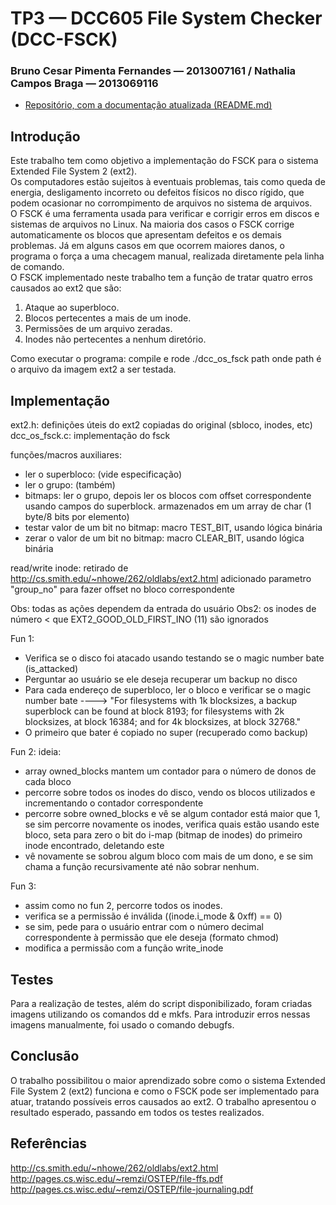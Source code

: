# TP3 &mdash; DCC605 File System Checker (DCC-FSCK)
### Bruno Cesar Pimenta Fernandes &mdash; 2013007161 / Nathalia Campos Braga &mdash; 2013069116
* [Repositório, com a documentação atualizada (README.md)](https://github.com/brunocpf/so_tp3)


## Introdução

Este trabalho tem como objetivo a implementação do FSCK para o sistema Extended File System 2 (ext2).<br/>Os computadores estão sujeitos à eventuais problemas, tais como queda de energia, desligamento incorreto ou defeitos físicos no disco rígido, que podem ocasionar no corrompimento de arquivos no sistema de arquivos.<br/>O FSCK é uma ferramenta usada para verificar e corrigir erros em discos e sistemas de arquivos no Linux. Na maioria dos casos o FSCK corrige automaticamente os blocos que apresentam defeitos e os demais problemas. Já em alguns casos em que ocorrem maiores danos, o programa o força a uma checagem manual, realizada diretamente pela linha de comando.<br/>O FSCK implementado neste trabalho tem a função de tratar quatro erros causados ao ext2 que são: 
1. Ataque ao superbloco.
1. Blocos pertecentes a mais de um inode. 
1. Permissões de um arquivo zeradas.
1. Inodes não pertecentes a nenhum diretório.

Como executar o programa:
compile e rode ./dcc_os_fsck path
onde path é o arquivo da imagem ext2 a ser testada.

## Implementação
ext2.h: definições úteis do ext2 copiadas do original (sbloco, inodes, etc)
dcc_os_fsck.c: implementação do fsck

funções/macros auxiliares:

- ler o superbloco: (vide especificação)
- ler o grupo: (também)
- bitmaps: ler o grupo, depois ler os blocos com offset correspondente usando campos do superblock. armazenados em um array de char (1 byte/8 bits por elemento)
- testar valor de um bit no bitmap: macro TEST_BIT, usando lógica binária
- zerar o valor de um bit no bitmap: macro CLEAR_BIT, usando lógica binária


read/write inode: retirado de http://cs.smith.edu/~nhowe/262/oldlabs/ext2.html
adicionado parametro "group_no" para fazer offset no bloco correspondente

Obs: todas as ações dependem da entrada do usuário
Obs2: os inodes de número < que EXT2_GOOD_OLD_FIRST_INO (11) são ignorados

Fun 1:
- Verifica se o disco foi atacado usando testando se o magic number bate (is_attacked)
- Perguntar ao usuário se ele deseja recuperar um backup no disco
- Para cada endereço de superbloco, ler o bloco e verificar se o magic number bate ----> "For filesystems with 1k blocksizes, a backup superblock can be found at block 8193; for filesystems with 2k blocksizes, at block 16384; and  for  4k blocksizes, at block 32768."
- O primeiro que bater é copiado no super (recuperado como backup)

Fun 2:
ideia:
- array owned_blocks mantem um contador para o número de donos de cada bloco
- percorre sobre todos os inodes do disco, vendo os blocos utilizados e incrementando o contador correspondente
- percorre sobre owned_blocks e vê se algum contador está maior que 1, se sim percorre novamente os inodes, verifica quais estão usando este bloco, seta para zero o bit do i-map (bitmap de inodes) do primeiro inode encontrado, deletando este
- vê novamente se sobrou algum bloco com mais de um dono, e se sim chama a função recursivamente até não sobrar nenhum.

Fun 3:
- assim como no fun 2, percorre todos os inodes.
- verifica se a permissão é inválida ((inode.i_mode & 0xff) == 0)
- se sim, pede para o usuário entrar com o número decimal correspondente à permissão que ele deseja (formato chmod)
- modifica a permissão com a função write_inode

## Testes

Para a realização de testes, além do script disponibilizado, foram criadas imagens utilizando os comandos dd e mkfs. Para introduzir erros nessas imagens manualmente, foi usado o comando debugfs.

## Conclusão

O trabalho possibilitou o maior aprendizado sobre como o sistema Extended File System 2 (ext2) funciona e como o FSCK pode ser implementado para atuar, tratando possíveis erros causados ao ext2. 
O trabalho apresentou o resultado esperado, passando em todos os testes realizados.

## Referências

http://cs.smith.edu/~nhowe/262/oldlabs/ext2.html<br/>http://pages.cs.wisc.edu/~remzi/OSTEP/file-ffs.pdf<br/>http://pages.cs.wisc.edu/~remzi/OSTEP/file-journaling.pdf
